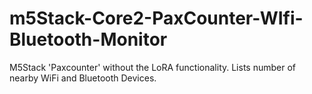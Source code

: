 # m5Stack-Core2-PaxCounter-WIfi-Bluetooth-Monitor
 M5Stack 'Paxcounter' without the LoRA functionality. Lists number of nearby WiFi and Bluetooth Devices. 
